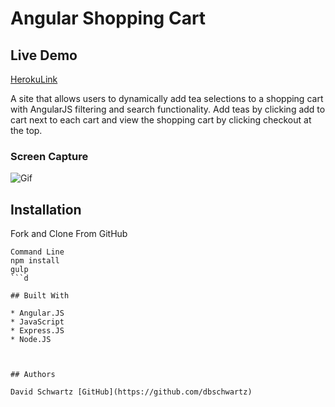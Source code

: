 # Angular Shopping Cart

## Live Demo
[HerokuLink](http://angularshoppingcart.herokuapp.com)


A site that allows users to dynamically add tea selections to a shopping cart with AngularJS filtering and search functionality. Add teas by clicking add to cart next to each cart and view the shopping cart by clicking checkout at the top.  




### Screen Capture

![Gif](/gif.gif "Gif")


## Installation

Fork and Clone From GitHub
```
Command Line
npm install 
gulp
```d

## Built With

* Angular.JS
* JavaScript   
* Express.JS
* Node.JS



## Authors

David Schwartz [GitHub](https://github.com/dbschwartz)